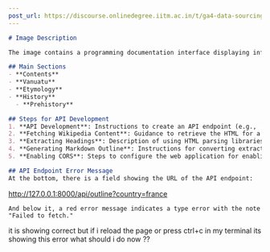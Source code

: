 ```yaml
---
post_url: https://discourse.onlinedegree.iitm.ac.in/t/ga4-data-sourcing-discussion-thread-tds-jan-2025/165959/255
---
```

```markdown
# Image Description

The image contains a programming documentation interface displaying information related to an API development project. The content is organized as follows:

## Main Sections
- **Contents**
- **Vanuatu**
- **Etymology**
- **History**
  - **Prehistory**

## Steps for API Development
1. **API Development**: Instructions to create an API endpoint (e.g., `/api/outline`) for a country query.
2. **Fetching Wikipedia Content**: Guidance to retrieve the HTML for a specified country's Wikipedia page.
3. **Extracting Headings**: Description of using HTML parsing libraries (like BeautifulSoup) to extract headings from the page.
4. **Generating Markdown Outline**: Instructions for converting extracted headings into a Markdown format.
5. **Enabling CORS**: Steps to configure the web application for enabling CORS headers for GET requests.

## API Endpoint Error Message
At the bottom, there is a field showing the URL of the API endpoint:
```
http://127.0.0.1:8000/api/outline?country=france
```
And below it, a red error message indicates a type error with the note "Failed to fetch."
```

  
it is showing correct but if i reload the page or press ctrl+c in my terminal its showing this error what should i do now ??